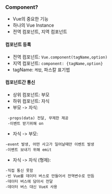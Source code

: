 ### Component?

- Vue의 중요한 기능
- 하나의 Vue Instance
- 전역 컴포넌트, 지역 컴포넌트

#### 컴포넌트 등록

- 전역 컴포넌트: `Vue.component(tagName,option)`
- 지역 컴포넌트: `component: {tagName,option}`
- tagName: `케밥`, 파스칼 표기법

#### 컴포넌트간 통신

- 상위 컴포넌트: 부모
- 하위 컴포넌트: 자식
- 부모 -> 자식: 
```
 -props(data) 전달, 무제한 제공
 -이벤트 받기위해 on
```
- 자식 -> 부모: 
```
-event 발생, 어떤 사고가 일어날때만 이벤트 발생
-이벤트 보내기 위해 emit
```
- 자식 -> 자식 (형제):
```
-직접 통신 못함
-빈 Vue를 데이터 버스로 만들어서 전역변수로 만듬
-데이터 버스에 담아서 전달
-데이터 버스 대신 VueX 사용 
```
